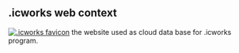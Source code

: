 ## .icworks web context
[![.icworks favicon](s ".icworks favicon")](http://doticworks.github.io/rc/root/common_rc/ic_logo/favicon0.png ".icworks favicon")
the website used as cloud data base for .icworks program.

